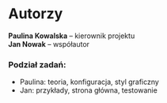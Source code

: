 # Autorzy

**Paulina Kowalska** – kierownik projektu  
**Jan Nowak** – współautor

### Podział zadań:
- Paulina: teoria, konfiguracja, styl graficzny
- Jan: przykłady, strona główna, testowanie

